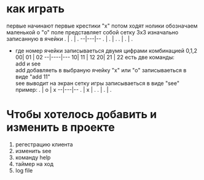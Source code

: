 # как играть
первые начинают первые крестики "x" потом ходят нолики обозначаем маленькой о "o"
поле представляет собой сетку 3х3 изначально записанную в ячейки
   . | . | .
   --|---|--
   . | . | . 
   . | . | . 
  - где номер ячейки записываеться двумя цифрами комбинацией 0,1,2
    00| 01 | 02
    --|----|---
    10| 11 | 12
    20| 21 | 22
  есть две команды:   
  add и see   
  add добавляеть в выбраную ячейку "x" или "o" записываеться в виде "add 11"   
  see выводит на экран сетку игры записываеться в виде "see"
   пример:
   . | o | x
   --|---|--
   . | x | . 
   . | . | .
# Чтобы хотелось добавить и изменить в проекте
1) регестрацию клиента
2) изменить see
3) команду help
4) таймер на ход
5) log file
